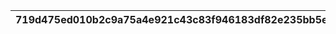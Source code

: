 |719d475ed010b2c9a75a4e921c43c83f946183df82e235bb5e4a611cb95ed2e5|e9804c2be004d830855be6dddfbfc9d838e4f85074738e04abe05ef21d8f0065|890d2bc522257ed8fbda1a3d14894622209d97571b40dca77b961664928fe17f|0812762552e022fab22c3d826c693eb2087e78a93fee1afcb8180288a62eb6c0|e7c9b60cb345d0ecc79e755b53ef672a6f9c0cbe9724f8308f851dbd37ecc38d|e3bc7cd9f490e40777af96d769a5b7ea42436fa5fe5c4a1357aba95f4928d1be|7d61ea2411247cf02aab1277e527e9597cbdcec9d4fbc9ae61b0f6b3fa718304|abb44aa9a03549867f27a127b7c58f5afced945740a9f87c7574e7528c019407|2b268c0e166fdbf185099b2f1eb3de10a204c8502fdfdc1ee58d4685f8b259e7|2472bc2c2c40c2a1d340ea196649f01b26175262426c3d8e8b4ec0abfe28d00b|6cec7e1551e2b23b7170e2d656f8eaf7308d62c17f49d0f73762ab64598bf60e|
| --- | --- | --- | --- | --- | --- | --- | --- | --- | --- | --- |